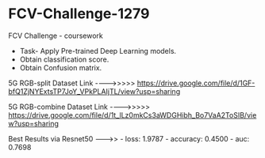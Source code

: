 # FCV-Challenge-1279
FCV Challenge - coursework

- Task- Apply Pre-trained Deep Learning models.
- Obtain classification score.
- Obtain Confusion matrix.


5G RGB-split Dataset Link ---->>>>> https://drive.google.com/file/d/1GF-bfQ1ZjNYExtsTP7JoY_VPkPLAIjTL/view?usp=sharing

5G RGB-combine Dataset Link ---->>>>> https://drive.google.com/file/d/1t_lLz0mkCs3aWDGHibh_Bo7VaA2ToSIB/view?usp=sharing

Best Results via Resnet50 --->> - loss: 1.9787 - accuracy: 0.4500 - auc: 0.7698
